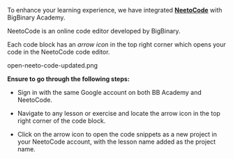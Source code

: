 To enhance your learning experience, we have integrated [**NeetoCode**](https://neetocode.com/) with BigBinary Academy.

NeetoCode is an online code editor developed by BigBinary.

Each code block has an *arrow icon* in the top right corner
which opens your code in the NeetoCode code editor.

<image>open-neeto-code-updated.png</image>

**Ensure to go through the following steps:**

- Sign in with the same Google account
  on both BB Academy and NeetoCode.

- Navigate to any lesson or exercise and locate the
  arrow icon in the top right corner of the code block.

- Click on the arrow icon to open the code snippets as a new project in
  your NeetoCode account, with the lesson name added as the project name.
